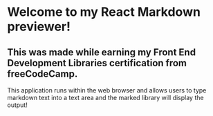 # Welcome to my React Markdown previewer!

## This was made while earning my Front End Development Libraries certification from freeCodeCamp.

This application runs within the web browser and allows users to type markdown text into a text area and the marked library will display the output!
